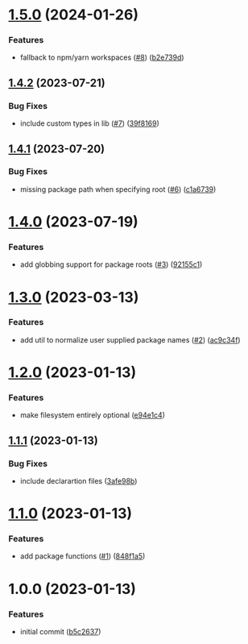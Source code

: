 # [1.5.0](https://github.com/ExodusMovement/lerna-utils/compare/v1.4.2...v1.5.0) (2024-01-26)


### Features

* fallback to npm/yarn workspaces ([#8](https://github.com/ExodusMovement/lerna-utils/issues/8)) ([b2e739d](https://github.com/ExodusMovement/lerna-utils/commit/b2e739d184069c41da0d39d46c68d5096b0bc0e9))

## [1.4.2](https://github.com/ExodusMovement/lerna-utils/compare/v1.4.1...v1.4.2) (2023-07-21)


### Bug Fixes

* include custom types in lib ([#7](https://github.com/ExodusMovement/lerna-utils/issues/7)) ([39f8169](https://github.com/ExodusMovement/lerna-utils/commit/39f816922f3ad8b25985c4f411fcaea9c8089b62))

## [1.4.1](https://github.com/ExodusMovement/lerna-utils/compare/v1.4.0...v1.4.1) (2023-07-20)


### Bug Fixes

* missing package path when specifying root ([#6](https://github.com/ExodusMovement/lerna-utils/issues/6)) ([c1a6739](https://github.com/ExodusMovement/lerna-utils/commit/c1a6739e2e8a6a1e356beb48351c766508c35cf4))

# [1.4.0](https://github.com/ExodusMovement/lerna-utils/compare/v1.3.0...v1.4.0) (2023-07-19)


### Features

* add globbing support for package roots ([#3](https://github.com/ExodusMovement/lerna-utils/issues/3)) ([92155c1](https://github.com/ExodusMovement/lerna-utils/commit/92155c11c8d28ed4714b14e4b0b1bee1ff9d80bb))

# [1.3.0](https://github.com/ExodusMovement/lerna-utils/compare/v1.2.0...v1.3.0) (2023-03-13)


### Features

* add util to normalize user supplied package names ([#2](https://github.com/ExodusMovement/lerna-utils/issues/2)) ([ac9c34f](https://github.com/ExodusMovement/lerna-utils/commit/ac9c34fbcb0f9cb4024360299162022c4a2aabcf))

# [1.2.0](https://github.com/ExodusMovement/lerna-utils/compare/v1.1.1...v1.2.0) (2023-01-13)


### Features

* make filesystem entirely optional ([e94e1c4](https://github.com/ExodusMovement/lerna-utils/commit/e94e1c4f7d985b9ee03de10cc9ce312543357b1c))

## [1.1.1](https://github.com/ExodusMovement/lerna-utils/compare/v1.1.0...v1.1.1) (2023-01-13)


### Bug Fixes

* include declarartion files ([3afe98b](https://github.com/ExodusMovement/lerna-utils/commit/3afe98b7dc02c4a51e95a706f9c5d5a09dce2a68))

# [1.1.0](https://github.com/ExodusMovement/lerna-utils/compare/v1.0.0...v1.1.0) (2023-01-13)


### Features

* add package functions ([#1](https://github.com/ExodusMovement/lerna-utils/issues/1)) ([848f1a5](https://github.com/ExodusMovement/lerna-utils/commit/848f1a5b0070bc7702af8ec226309c407ee4f58f))

# 1.0.0 (2023-01-13)


### Features

* initial commit ([b5c2637](https://github.com/ExodusMovement/lerna-utils/commit/b5c26377afd1627a3ff0c478609cb2e812a43d0a))
